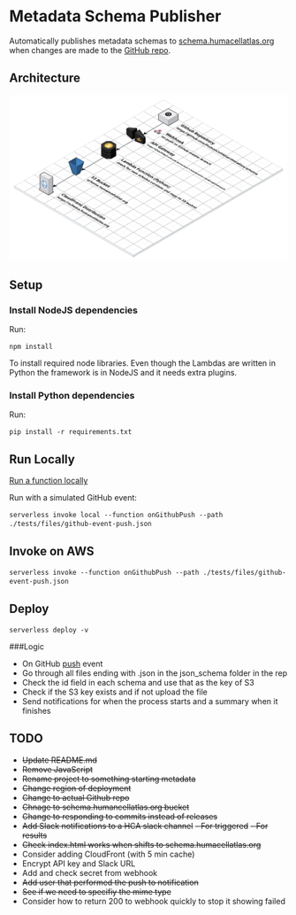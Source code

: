# Metadata Schema Publisher

Automatically publishes metadata schemas to [schema.humacellatlas.org](http://schema.humancellatlas.org) when changes are made to the [GitHub repo](https://github.com/HumanCellAtlas/metadata-schema).

## Architecture
![Architecture of schema.humancellatlas.org metadata publisher](schema.humancellatlas.org.png)

## Setup

### Install NodeJS dependencies
Run:
```
npm install
```
To install required node libraries. Even though the Lambdas are written in Python the framework is in NodeJS and it needs extra plugins.

### Install Python dependencies
Run:
```
pip install -r requirements.txt
```

## Run Locally

[Run a function locally](https://serverless.com/framework/docs/providers/aws/cli-reference/invoke-local/#)

Run with a simulated GitHub event:

```
serverless invoke local --function onGithubPush --path ./tests/files/github-event-push.json
```

## Invoke on AWS
```
serverless invoke --function onGithubPush --path ./tests/files/github-event-push.json

```
## Deploy
```
serverless deploy -v
```

###Logic

- On GitHub [push](https://developer.github.com/v3/activity/events/types/#pushevent) event
- Go through all files ending with .json in the json_schema folder in the rep
- Check the id field in each schema and use that as the key of S3
- Check if the S3 key exists and if not upload the file
- Send notifications for when the process starts and a summary when it finishes


## TODO
- ~~Update README.md~~
- ~~Remove JavaScript~~
- ~~Rename project to something starting metadata~~
- ~~Change region of deployment~~
- ~~Change to actual Github repo~~
- ~~Chnage to schema.humancellatlas.org bucket~~
- ~~Change to responding to commits instead of releases~~
- ~~Add Slack notifications to a HCA slack channel~~
  ~~- For triggered~~
  ~~- For results~~
- ~~Check index.html works when shifts to schema.humacellatlas.org~~
- Consider adding CloudFront (with 5 min cache)
- Encrypt API key and Slack URL
- Add and check secret from webhook
- ~~Add user that performed the push to notification~~
- ~~See if we need to specifiy the mime type~~
- Consider how to return 200 to webhook quickly to stop it showing failed

    
